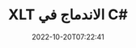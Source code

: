 ---
############################# Static ############################
layout: "auto-gen-merge"
date: 2022-10-20T07:22:41
draft: false
otherformats: ott pdf pps ppsx ppt pptx rtf tex vdx vsdm vsdx vssm vssx vstm vstx vsx

############################# Head ############################
head_title: "دمج ملفات XLT في C# | XLT الاندماج"
head_description: "دمج عدة ملفات XLT في ملف واحد باستخدام C# .NET لدمج المستندات API. دمج صفحات معينة أو نطاقات صفحات من مستندات مختلفة إلى مستند واحد."

############################# Header ############################
title: "XLT الاندماج في C#"
description: "دمج XLT ببضعة أسطر من كود .NET."
bg_image: "https://cms.admin.containerize.com/templates/aspose/App_Themes/V3/images/bg/header1.png"
bg_overlay: false
button:
    enable: true
    icon: "fas fa-arrow-down"
    label: "تحميل النسخة التجريبية المجانية"
    link: "https://downloads.groupdocs.com/merger/net"

############################# SubMenu ############################
submenu:
    enable: true

    left:
        img_alt: "GroupDocs.Merger for .NET"
        image: "https://cms.admin.containerize.com/templates/groupdocs/images/product-logos/90x90-noborder/groupdocs-merger-net.png"
        product: "GroupDocs.Merger"
        platform: ".NET"

    middle:
        button:

            # button loop
            - link: "https://apireference.groupdocs.com/merger/net"
              text: "مرجع API"

            # button loop
            - link: "https://github.com/groupdocs-merger"
              text: "أمثلة التعليمات البرمجية"

            # button loop
            - link: "https://products.groupdocs.app/merger/family"
              text: "العروض التوضيحية الحية"

            # button loop
            - link: "https://purchase.groupdocs.com/pricing/merger/net"
              text: "التسعير"

    right:
        link_download: "https://downloads.groupdocs.com/merger"
        link_learn: "https://docs.groupdocs.com/merger/net"
        link_buy: "https://purchase.groupdocs.com"

############################# About ############################
about:
    enable: true
    title: "حول واجهة برمجة تطبيقات GroupDocs.Merger for .NET"
    content: |
        يوفر [GroupDocs.Merger for .NET](/ar/merger/net/) حلاً مناسبًا لدمج ملفات PDF المتعددة و Microsoft Office (Word و Excel و PowerPoint و OneNote) و OpenDocument و HTML والصور و العديد من المستندات الأخرى في ملف واحد داخل تطبيقات .NET. سيوفر عليك GroupDocs.Merger الكثير من الجهد ، حيث يُسمح لك بدمج مستندات XLT - ليست هناك حاجة لتثبيت أي برامج خارجية أو تطبيقات سطح مكتب أو مكونات إضافية. الآن ليس من الضروري تضييع الوقت ودمج الملفات يدويًا! تتمثل مهمة GroupDocs في توفير أفضل جودة وتبسيط مهام سير عمل معالجة المستندات.
        
        GroupDocs.Merger API هو الاختيار الصحيح لحلول الشركات التي تحتاج إلى ميزات دمج الملفات. يتم دعم واجهات برمجة التطبيقات هذه بشكل جيد على جميع أنظمة التشغيل والأنظمة الأساسية بما في ذلك .NET Framework, .NET Standard, .NET Core, Mono.

############################# Steps ############################
steps:
    enable: true
    title_left: "كيفية دمج عدة ملفات XLT"
    content_left: |
        يسهّل [GroupDocs.Merger for .NET](/ar/merger/net/) على مطوري .NET دمج ملفين أو أكثر من XLT داخل تطبيقاتهم من خلال تنفيذ بضع خطوات سهلة.
        
        * قم بإنشاء مثيل جديد من **Merger** وتمرير مسار مستند المصدر كمعامل مُنشئ.
        * اتصل بـ ** الانضمام ** إلى فئة ** الاندماج ** واجتياز مسار المستند المصدر الثاني.
        * اتصل بـ **Save** of **Merger** class لحفظ المستند المدمج.

    title_right: "متطلبات النظام"
    content_right: |
        يتم دعم واجهات برمجة تطبيقات GroupDocs.Merger for .NET على جميع الأنظمة الأساسية وأنظمة التشغيل الرئيسية. قبل تنفيذ الكود أدناه ، يرجى التأكد من تثبيت المتطلبات الأساسية التالية على نظامك.

        * أنظمة التشغيل: مايكروسوفت ويندوز ، لينوكس ، ماك
        * بيئات التطوير: Visual Studio, Xamarin, MonoDevelop
        * إطار أعمال: .NET Framework, .NET Standard, .NET Core, Mono
        * تنزيل أحدث إصدار من GroupDocs.Merger for .NET من [NuGet](https://www.nuget.org/packages/groupdocs.merger)
         
    code: |
     {{% merger/additional-styles %}}
     {{< merger/code-merger title="كيفية دمج ملفات XLT باستخدام كود مثال C#">}}

        ```csharp    
        // دمج ملفات XLT باستخدام GroupDocs.Merger API
        // إنشاء دمج مع مستند الإدخال XLT
        using (Merger merger = new Merger("input1.xlt"))
          {
            // طريقة Call Join لمثيل فئة الدمج وتمرير مسار مستند المصدر الثاني
            merger.Join("input2.xlt");
    
            // طريقة Call Save لمثيل فئة الدمج لحفظ المستند المدمج
            merger.Save("merged-file.xlt");
          }
        ```
     {{< /merger/code-merger >}}

############################# Demos ############################
demos:
    enable: true
    title: "عروض توضيحية مباشرة - تطبيق عبر الإنترنت لدمج المستندات"
    content: |
       ادمج أكثر من XLT ملفًا واحدًا الآن من خلال زيارة موقع ويب [GroupDocs.Merger Live Demos](https://products.groupdocs.app/merger/xlt).
       يحتوي العرض التوضيحي المباشر على الفوائد التالية.
        
############################# About Formats ############################
about_formats:
    enable: true

############################# More Formats ############################
more_formats:
    enable: true
    title: "دمج تنسيقات المستندات الأخرى"
    content: |
        .NET مستندات دمج API لتنسيقات الملفات والصور. ادمج بعضًا من تنسيقات المستندات الشائعة كما هو مذكور أدناه.

############################# Back to top ###############################
back_to_top:
    enable: true
---